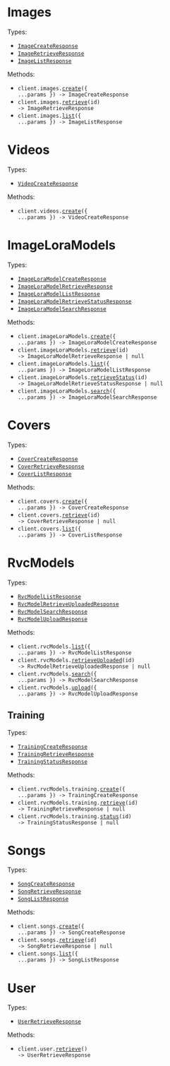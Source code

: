 # Images

Types:

- <code><a href="./src/resources/images.ts">ImageCreateResponse</a></code>
- <code><a href="./src/resources/images.ts">ImageRetrieveResponse</a></code>
- <code><a href="./src/resources/images.ts">ImageListResponse</a></code>

Methods:

- <code title="post /images/create">client.images.<a href="./src/resources/images.ts">create</a>({ ...params }) -> ImageCreateResponse</code>
- <code title="get /images/{id}">client.images.<a href="./src/resources/images.ts">retrieve</a>(id) -> ImageRetrieveResponse</code>
- <code title="get /images">client.images.<a href="./src/resources/images.ts">list</a>({ ...params }) -> ImageListResponse</code>

# Videos

Types:

- <code><a href="./src/resources/videos.ts">VideoCreateResponse</a></code>

Methods:

- <code title="post /videos/create">client.videos.<a href="./src/resources/videos.ts">create</a>({ ...params }) -> VideoCreateResponse</code>

# ImageLoraModels

Types:

- <code><a href="./src/resources/image-lora-models.ts">ImageLoraModelCreateResponse</a></code>
- <code><a href="./src/resources/image-lora-models.ts">ImageLoraModelRetrieveResponse</a></code>
- <code><a href="./src/resources/image-lora-models.ts">ImageLoraModelListResponse</a></code>
- <code><a href="./src/resources/image-lora-models.ts">ImageLoraModelRetrieveStatusResponse</a></code>
- <code><a href="./src/resources/image-lora-models.ts">ImageLoraModelSearchResponse</a></code>

Methods:

- <code title="post /image-lora-models/create">client.imageLoraModels.<a href="./src/resources/image-lora-models.ts">create</a>({ ...params }) -> ImageLoraModelCreateResponse</code>
- <code title="get /image-lora-models/{id}">client.imageLoraModels.<a href="./src/resources/image-lora-models.ts">retrieve</a>(id) -> ImageLoraModelRetrieveResponse | null</code>
- <code title="get /image-lora-models">client.imageLoraModels.<a href="./src/resources/image-lora-models.ts">list</a>({ ...params }) -> ImageLoraModelListResponse</code>
- <code title="get /image-lora-models/{id}/status">client.imageLoraModels.<a href="./src/resources/image-lora-models.ts">retrieveStatus</a>(id) -> ImageLoraModelRetrieveStatusResponse | null</code>
- <code title="get /image-lora-models/search">client.imageLoraModels.<a href="./src/resources/image-lora-models.ts">search</a>({ ...params }) -> ImageLoraModelSearchResponse</code>

# Covers

Types:

- <code><a href="./src/resources/covers.ts">CoverCreateResponse</a></code>
- <code><a href="./src/resources/covers.ts">CoverRetrieveResponse</a></code>
- <code><a href="./src/resources/covers.ts">CoverListResponse</a></code>

Methods:

- <code title="post /covers/create">client.covers.<a href="./src/resources/covers.ts">create</a>({ ...params }) -> CoverCreateResponse</code>
- <code title="get /covers/{id}">client.covers.<a href="./src/resources/covers.ts">retrieve</a>(id) -> CoverRetrieveResponse | null</code>
- <code title="get /covers">client.covers.<a href="./src/resources/covers.ts">list</a>({ ...params }) -> CoverListResponse</code>

# RvcModels

Types:

- <code><a href="./src/resources/rvc-models/rvc-models.ts">RvcModelListResponse</a></code>
- <code><a href="./src/resources/rvc-models/rvc-models.ts">RvcModelRetrieveUploadedResponse</a></code>
- <code><a href="./src/resources/rvc-models/rvc-models.ts">RvcModelSearchResponse</a></code>
- <code><a href="./src/resources/rvc-models/rvc-models.ts">RvcModelUploadResponse</a></code>

Methods:

- <code title="get /rvc-models">client.rvcModels.<a href="./src/resources/rvc-models/rvc-models.ts">list</a>({ ...params }) -> RvcModelListResponse</code>
- <code title="get /rvc-models/uploaded/{id}">client.rvcModels.<a href="./src/resources/rvc-models/rvc-models.ts">retrieveUploaded</a>(id) -> RvcModelRetrieveUploadedResponse | null</code>
- <code title="get /rvc-models/search">client.rvcModels.<a href="./src/resources/rvc-models/rvc-models.ts">search</a>({ ...params }) -> RvcModelSearchResponse</code>
- <code title="post /rvc-models/upload">client.rvcModels.<a href="./src/resources/rvc-models/rvc-models.ts">upload</a>({ ...params }) -> RvcModelUploadResponse</code>

## Training

Types:

- <code><a href="./src/resources/rvc-models/training.ts">TrainingCreateResponse</a></code>
- <code><a href="./src/resources/rvc-models/training.ts">TrainingRetrieveResponse</a></code>
- <code><a href="./src/resources/rvc-models/training.ts">TrainingStatusResponse</a></code>

Methods:

- <code title="post /rvc-models/training/create">client.rvcModels.training.<a href="./src/resources/rvc-models/training.ts">create</a>({ ...params }) -> TrainingCreateResponse</code>
- <code title="get /rvc-models/training/{id}">client.rvcModels.training.<a href="./src/resources/rvc-models/training.ts">retrieve</a>(id) -> TrainingRetrieveResponse | null</code>
- <code title="get /rvc-models/training/{id}/status">client.rvcModels.training.<a href="./src/resources/rvc-models/training.ts">status</a>(id) -> TrainingStatusResponse | null</code>

# Songs

Types:

- <code><a href="./src/resources/songs.ts">SongCreateResponse</a></code>
- <code><a href="./src/resources/songs.ts">SongRetrieveResponse</a></code>
- <code><a href="./src/resources/songs.ts">SongListResponse</a></code>

Methods:

- <code title="post /songs/create">client.songs.<a href="./src/resources/songs.ts">create</a>({ ...params }) -> SongCreateResponse</code>
- <code title="get /songs/{id}">client.songs.<a href="./src/resources/songs.ts">retrieve</a>(id) -> SongRetrieveResponse | null</code>
- <code title="get /songs">client.songs.<a href="./src/resources/songs.ts">list</a>({ ...params }) -> SongListResponse</code>

# User

Types:

- <code><a href="./src/resources/user.ts">UserRetrieveResponse</a></code>

Methods:

- <code title="get /user">client.user.<a href="./src/resources/user.ts">retrieve</a>() -> UserRetrieveResponse</code>
